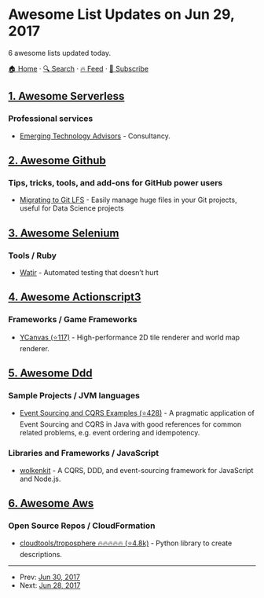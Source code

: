 # Awesome List Updates on Jun 29, 2017

6 awesome lists updated today.

[🏠 Home](/README.md) · [🔍 Search](https://test.trackawesomelist.com/search/) · [🔥 Feed](https://test.trackawesomelist.com/feed.xml) · [📮 Subscribe](https://trackawesomelist.us17.list-manage.com/subscribe?u=d2f0117aa829c83a63ec63c2f&id=36a103854c)



## [1. Awesome Serverless](/content/pmuens/awesome-serverless/README.md)

### Professional services

*   [Emerging Technology Advisors](https://www.emergingtechnologyadvisors.com) - Consultancy.

## [2. Awesome Github](/content/phillipadsmith/awesome-github/README.md)

### Tips, tricks, tools, and add-ons for GitHub power users

*   [Migrating to Git LFS](http://vooban.com/en/tips-articles-geek-stuff/migrating-to-git-lfs-for-developing-deep-learning-applications-with-large-files/) - Easily manage huge files in your Git projects, useful for Data Science projects

## [3. Awesome Selenium](/content/christian-bromann/awesome-selenium/README.md)

### Tools / Ruby

*   [Watir](http://watir.github.io) - Automated testing that doesn’t hurt

## [4. Awesome Actionscript3](/content/robinrodricks/awesome-actionscript3/README.md)

### Frameworks / Game Frameworks

*   [YCanvas (⭐117)](https://github.com/jozefchutka/YCanvas) - High-performance 2D tile renderer and world map renderer.

## [5. Awesome Ddd](/content/heynickc/awesome-ddd/README.md)

### Sample Projects / JVM languages

*   [Event Sourcing and CQRS Examples (⭐428)](https://github.com/andreschaffer/event-sourcing-cqrs-examples) - A pragmatic application of Event Sourcing and CQRS in Java with good references for common related problems, e.g. event ordering and idempotency.

### Libraries and Frameworks / JavaScript

*   [wolkenkit](https://www.wolkenkit.io/) - A CQRS, DDD, and event-sourcing framework for JavaScript and Node.js.

## [6. Awesome Aws](/content/donnemartin/awesome-aws/README.md)

### Open Source Repos / CloudFormation

*   [cloudtools/troposphere :fire::fire::fire::fire::fire: (⭐4.8k)](https://github.com/cloudtools/troposphere) - Python library to create descriptions.

---

- Prev: [Jun 30, 2017](/content/2017/06/30/README.md)
- Next: [Jun 28, 2017](/content/2017/06/28/README.md)
